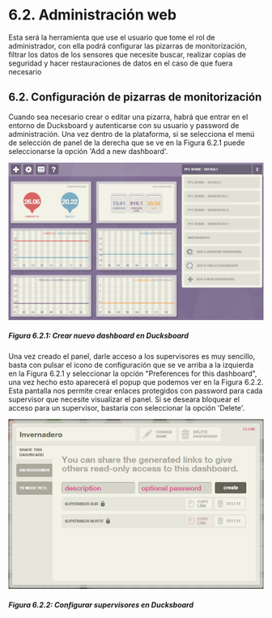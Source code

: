 # 6.2. Administración web

Esta será la herramienta que use el usuario que tome el rol de administrador, con ella podrá  configurar las pizarras de monitorización, filtrar los datos de los sensores que necesite buscar, realizar copias de seguridad y hacer restauraciones de datos en el caso de que fuera necesario

## 6.2. Configuración de pizarras de monitorización

Cuando sea necesario crear o editar una pizarra, habrá que entrar en el entorno de Ducksboard y autenticarse con su usuario y password de administración. Una vez dentro de la plataforma, si se selecciona el menú de selección de panel de la derecha que se ve en la Figura 6.2.1 puede seleccionarse la opción 'Add a new dashboard'.

![](./imagenes/ducksboard_crear_dashboard.png)
##### *Figura 6.2.1: Crear nuevo dashboard en Ducksboard*

Una vez creado el panel, darle acceso a los supervisores es muy sencillo, basta con pulsar el icono de configuración que se ve arriba a la izquierda en la Figura 6.2.1 y seleccionar la opción "Preferences for this dashboard", una vez hecho esto aparecerá el popup que podemos ver en la Figura 6.2.2. Esta pantalla nos permite crear enlaces protegidos con password para cada supervisor que necesite visualizar el panel. Si se deseara bloquear el acceso para un supervisor, bastaría con seleccionar la opción 'Delete'.

![](./imagenes/ducksboard_configurar_supervisores.png)
##### *Figura 6.2.2: Configurar supervisores en Ducksboard*



